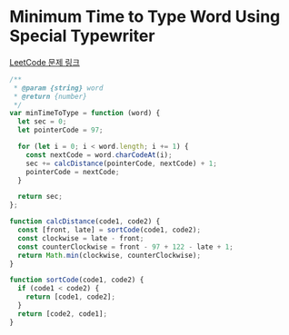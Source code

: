 # Minimum Time to Type Word Using Special Typewriter

[LeetCode 문제 링크](https://leetcode.com/problems/minimum-time-to-type-word-using-special-typewriter)

```javascript
/**
 * @param {string} word
 * @return {number}
 */
var minTimeToType = function (word) {
  let sec = 0;
  let pointerCode = 97;

  for (let i = 0; i < word.length; i += 1) {
    const nextCode = word.charCodeAt(i);
    sec += calcDistance(pointerCode, nextCode) + 1;
    pointerCode = nextCode;
  }

  return sec;
};

function calcDistance(code1, code2) {
  const [front, late] = sortCode(code1, code2);
  const clockwise = late - front;
  const counterClockwise = front - 97 + 122 - late + 1;
  return Math.min(clockwise, counterClockwise);
}

function sortCode(code1, code2) {
  if (code1 < code2) {
    return [code1, code2];
  }
  return [code2, code1];
}
```
